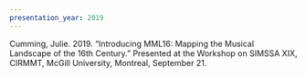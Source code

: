 ```yaml
---
presentation_year: 2019
---
```

Cumming, Julie. 2019. “Introducing MML16: Mapping the Musical Landscape of the 16th Century.” Presented at the Workshop on SIMSSA XIX, CIRMMT, McGill University, Montreal, September 21.
